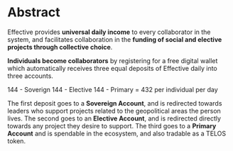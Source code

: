 # Abstract

Effective provides **universal daily income** to every collaborator in the system, and facilitates collaboration in the **funding of social and elective projects through collective choice**. 

**Individuals become collaborators** by registering for a free digital wallet which automatically receives three equal deposits of Effective daily into three accounts.

144 - Soverign
144 - Elective
144 - Primary
= 432 per individual per day 

The first deposit goes to a **Sovereign Account**, and is redirected towards leaders who support projects related to the geopolitical areas the person lives. The second goes to an **Elective Account**, and is redirected directly towards any project they desire to support. The third goes to a **Primary Account** and is spendable in the ecosystem, and also tradable as a TELOS token. 


<!--stackedit_data:
eyJoaXN0b3J5IjpbLTEwMzc5MTA3MDEsMzgwOTIxMjU4LDEzND
cwMzI3OCw3MzA5OTgxMTZdfQ==
-->